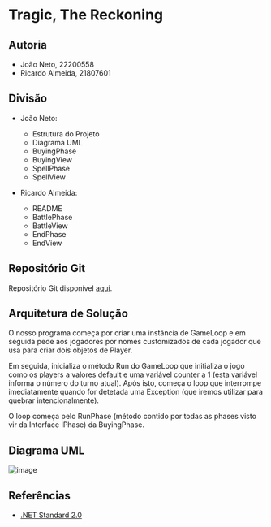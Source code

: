 
# Tragic, The Reckoning

## Autoria

- João Neto, 22200558
- Ricardo Almeida, 21807601


## Divisão

- João Neto:
 	- Estrutura do Projeto
	- Diagrama UML
	- BuyingPhase
	- BuyingView
	- SpellPhase
	- SpellView

- Ricardo Almeida:
	- README
	- BattlePhase
	- BattleView
	- EndPhase
	- EndView


## Repositório Git

Repositório Git disponível [aqui](https://github.com/JNetoGH/LP1-Project-2).


## Arquitetura de Solução

O nosso programa começa por criar uma instância de GameLoop e em seguida pede
aos jogadores por nomes customizados de cada jogador que usa para criar dois
objetos de Player.

Em seguida, inicializa o método Run do GameLoop que initializa o jogo como os
players a valores default e uma variável counter a 1 (esta variável informa o
número do turno atual). Após isto, começa o loop que interrompe imediatamente
quando for detetada uma Exception (que iremos utilizar para quebrar intencionalmente).

O loop começa pelo RunPhase (método contido por todas as phases visto vir da
Interface IPhase) da BuyingPhase.


## Diagrama UML
![image](https://github.com/JNetoGH/LP1-Project-2/assets/24737993/ae6af116-8e77-4d84-a2a6-e0f4cec4436a)


## Referências

- [.NET Standard 2.0](https://learn.microsoft.com/en-us/dotnet/api/?view=netstandard-2.0&term=List)
